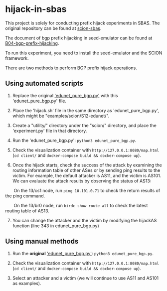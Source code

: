 # hijack-in-sbas
This project is solely for conducting prefix hijack experiments in SBAS. The original repository can be found at [scion-sbas](https://github.com/netsys-lab/seed-emulator/tree/feature/scion-sbas/).

The document of bgp prefix hijacking in seed-emulator can be found at [B04-bgp-prefix-hijacking](https://github.com/seed-labs/seed-emulator/tree/master/examples/B04-bgp-prefix-hijacking).

To run this experiment, you need to install the seed-emulator and the SCION framework.

There are two methods to perform BGP prefix hijack operations.

## Using automated scripts
1. Replace the original ['edunet_pure_bgp.py'](https://github.com/netsys-lab/seed-emulator/blob/feature/scion-sbas/examples/scion/S12-edunet/edunet_pure_bgp.py) with this 'edunet_pure_bgp.py' file.

2. Place the 'hijack.sh' file in the same directory as 'edunet_pure_bgp.py', which might be "examples/scion/S12-edunet/".

3. Create a "utility/" directory under the "scion/" directory, and place the 'experiment.py' file in that directory.

4. Run the 'edunet_pure_bgp.py': `python3 edunet_pure_bgp.py`.

5. Check the visualization container with `http://127.0.0.1:8080/map.html` (`cd client/` and `docker-compose build && docker-compose up`).

6. Once the hijack starts, check the success of the attack by examining the routing information table of other ASes or by sending ping results to the victim.
For example, the default attacker is AS11, and the victim is AS101. We can evaluate the attack results by observing the status of AS13:

&nbsp;&nbsp;&nbsp;&nbsp;&nbsp;&nbsp;&nbsp;On the 13/cs1 node, run `ping 10.101.0.71` to check the return results of the ping command.

&nbsp;&nbsp;&nbsp;&nbsp;&nbsp;&nbsp;&nbsp;On the 13/br0 node, run `birdc show route all` to check the latest routing table of AS13.

7. You can change the attacker and the victim by modifying the hijackAS function (line 343 in edunet_pure_bgp.py)

## Using manual methods
1. Run the **original** ['edunet_pure_bgp.py'](https://github.com/netsys-lab/seed-emulator/blob/feature/scion-sbas/examples/scion/S12-edunet/edunet_pure_bgp.py): `python3 edunet_pure_bgp.py`.

2. Check the visualization container with `http://127.0.0.1:8080/map.html` (`cd client/` and `docker-compose build && docker-compose up`).

3. Select an attacker and a victim (we will continue to use AS11 and AS101 as examples).
